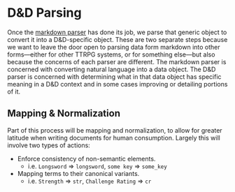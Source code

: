 # D&D Parsing

Once the [markdown parser](./markdown-parsing.md) has done its job, we parse that generic object to convert it into a D&D-specific object.
These are two separate steps because we want to leave the door open to parsing data form markdown into other forms—either for other TTRPG systems, or for something else—but also because the concerns of each parser are different.
The markdown parser is concerned with converting natural language into a data object.
The D&D parser is concerned with determining what in that data object has specific meaning in a D&D context and in some cases improving or detailing portions of it.

## Mapping & Normalization

Part of this process will be mapping and normalization, to allow for greater latitude when writing documents for human consumption.
Largely this will involve two types of actions:

- Enforce consistency of non-semantic elements.
  - i.e. `Longsword` => `longsword`, `some key` => `some_key`
- Mapping terms to their canonical variants.
  - i.e. `Strength` => `str`, `Challenge Rating` => `cr`

